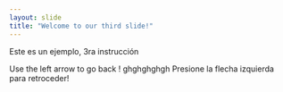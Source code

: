 ```yaml
---
layout: slide
title: "Welcome to our third slide!"
---
```

Este es un ejemplo, 3ra instrucción

Use the left arrow to go back !
ghghghghgh
Presione la flecha izquierda para retroceder!
